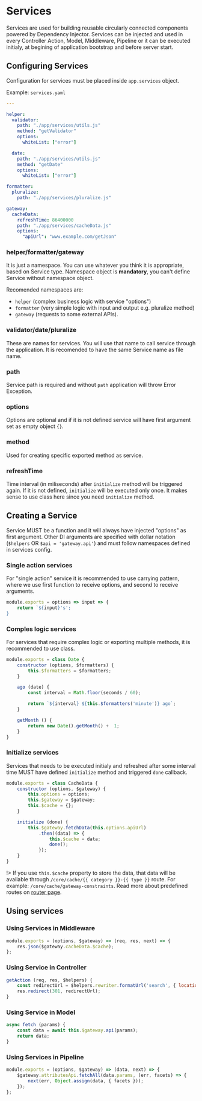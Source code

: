 # Services

Services are used for building reusable circularly connected components powered by Dependency Injector. Services can be injected and used in every Controller Action, Model, Middleware, Pipeline or it can be executed initialy, at begining of application bootstrap and before server start.

## Configuring Services
Configuration for services must be placed inside `app.services` object.

Example: `services.yaml`
```yaml
---

helper:
  validator:
    path: "./app/services/utils.js"
    method: "getValidator"
    options:
      whiteList: ["error"]

  date:
    path: "./app/services/utils.js"
    method: "getDate"
    options:
      whiteList: ["error"]

formatter:
  pluralize:
    path: "./app/services/pluralize.js"

gateway:
  cacheData:
    refreshTime: 86400000
    path: "./app/services/cacheData.js"
    options:
      "apiUrl": "www.example.com/getJson"
```

### helper/formatter/gateway
It is just a namespace. You can use whatever you think it is appropriate, based on Service type. Namespace object is **mandatory**, you can't define Service without namespace object. 

Recomended namespaces are:
- `helper` (complex business logic with service "options")
- `formatter` (very simple logic with input and output e.g. pluralize method)
- `gateway` (requests to some external APIs).

### validator/date/pluralize
These are names for services. You will use that name to call service through the application. It is recomended to have the same Service name as file name. 

### path
Service path is required and without `path` application will throw Error Exception.

### options
Options are optional and if it is not defined service will have first argument set as empty object `{}`.
 
### method
Used for creating specific exported method as service.
 
### refreshTime
Time interval (in miliseconds) after `initialize` method will be triggered again. If it is not defined, `initialize` will be executed only once. It makes sense to use class here since you need `initialize` method.

## Creating a Service

Service MUST be a function and it will always have injected "options" as first argument. Other DI arguments are specified with dollar notation (`$helpers` OR `$api = 'gateway.api'`) and must follow namespaces defined in services config. 

### Single action services
For "single action" service it is recommended to use carrying pattern, where we use first function to receive options, and second to receive arguments.

```js
module.exports = options => input => {
    return `${input}'s';
}
```

### Comples logic services
For services that require complex logic or exporting multiple methods, it is recommended to use class.
```js
module.exports = class Date {
    constructor (options, $formatters) {
        this.$formatters = $formatters;
    }

    ago (date) {
        const interval = Math.floor(seconds / 60);

        return `${interval} ${this.$formatters('minute')} ago`;
    }

    getMonth () {
        return new Date().getMonth() +  1;
    }
}
```

### Initialize services
Services that needs to be executed initialy and refreshed after some interval time MUST have defined `initialize` method and triggered `done` callback.

```js
module.exports = class CacheData {
    constructor (options, $gateway) {
        this.options = options;
        this.$gateway = $gateway;
        this.$cache = {};
    }

    initialize (done) {
        this.$gateway.fetchData(this.options.apiUrl)
            .then((data) => {
                this.$cache = data;
                done();
            });
    }
}
```

!> If you use `this.$cache` property to store the data, that data will be available through `/core/cache/{{ category }}-{{ type }}` route. For example: `/core/cache/gateway-constraints`. Read more about predefined routes on [router page](Router.md?id=predefined-routes).

## Using services

### Using Services in Middleware
```js
module.exports = (options, $gateway) => (req, res, next) => {
    res.json($gateway.cacheData.$cache);
};
```

### Using Service in Controller
```js
getAction (req, res, $helpers) {
    const redirectUrl = $helpers.rewriter.formatUrl('search', { location: 11211 });
    res.redirect(301, redirectUrl);
}
``` 

### Using Service in Model
```js
async fetch (params) {
    const data = await this.$gateway.api(params);
    return data;
}
``` 

### Using Services in Pipeline
```js
module.exports = (options, $gateway) => (data, next) => {
    $gateway.attributesApi.fetchAll(data.params, (err, facets) => {
        next(err, Object.assign(data, { facets }));
    });
};
```

